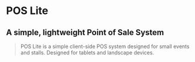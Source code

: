 # POS Lite
## A simple, lightweight Point of Sale System

> POS Lite is a simple client-side POS system designed for small events and stalls. Designed for tablets and landscape devices.
